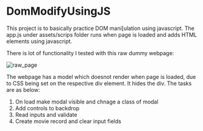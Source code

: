 # DomModifyUsingJS
This project is to basically practice DOM mani[ulation using javascript.
The app.js under assets/scrips folder runs when page is loaded and adds HTML elements using javascript.

There is lot of functionality I tested with this raw dummy webpage:

![raw_page](https://user-images.githubusercontent.com/18566807/92305336-d9bd7000-efa3-11ea-997a-b4beba7dbd3a.PNG)

The webpage has a model which doesnot render when page is loaded, due to CSS being set on the respective div element. It hides the div. The tasks are as below:

1. On load make modal visible and chnage a class of modal
2. Add controls to backdrop
3. Read inputs and validate
4. Create movie record and clear input fields
